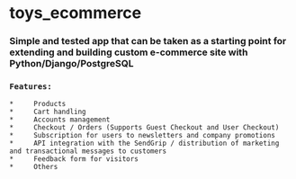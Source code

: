 # toys_ecommerce
### Simple and tested app that can be taken as a starting point for extending and building custom e-commerce site with Python/Django/PostgreSQL

### `Features:`
    *     Products
    *     Cart handling 
    *     Accounts management 
    *     Checkout / Orders (Supports Guest Checkout and User Checkout)
    *     Subscription for users to newsletters and company promotions 
    *     API integration with the SendGrip / distribution of marketing and transactional messages to customers
    *     Feedback form for visitors
    *     Others
